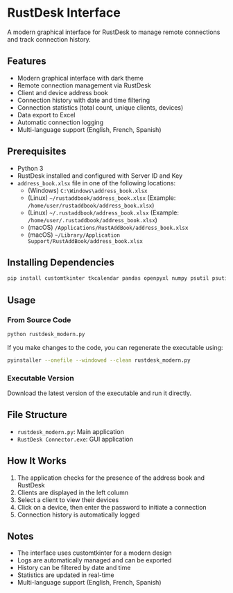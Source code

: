 # RustDesk Interface

A modern graphical interface for RustDesk to manage remote connections and track connection history.

## Features

- Modern graphical interface with dark theme
- Remote connection management via RustDesk
- Client and device address book
- Connection history with date and time filtering
- Connection statistics (total count, unique clients, devices)
- Data export to Excel
- Automatic connection logging
- Multi-language support (English, French, Spanish)

## Prerequisites

- Python 3
- RustDesk installed and configured with Server ID and Key
- `address_book.xlsx` file in one of the following locations:
  - (Windows) `C:\Windows\address_book.xlsx`
  - (Linux) `~/rustaddbook/address_book.xlsx` (Example: `/home/user/rustaddbook/address_book.xlsx`)
  - (Linux) `~/.rustaddbook/address_book.xlsx` (Example: `/home/user/.rustaddbook/address_book.xlsx`)
  - (macOS) `/Applications/RustAddBook/address_book.xlsx`
  - (macOS) `~/Library/Application Support/RustAddBook/address_book.xlsx`

## Installing Dependencies

```bash
pip install customtkinter tkcalendar pandas openpyxl numpy psutil psutils
```

## Usage

### From Source Code
```bash
python rustdesk_modern.py
```

If you make changes to the code, you can regenerate the executable using:
```bash
pyinstaller --onefile --windowed --clean rustdesk_modern.py
```

### Executable Version
Download the latest version of the executable and run it directly.

## File Structure

- `rustdesk_modern.py`: Main application
- `RustDesk Connector.exe`: GUI application

## How It Works

1. The application checks for the presence of the address book and RustDesk
2. Clients are displayed in the left column
3. Select a client to view their devices
4. Click on a device, then enter the password to initiate a connection
5. Connection history is automatically logged

## Notes

- The interface uses customtkinter for a modern design
- Logs are automatically managed and can be exported
- History can be filtered by date and time
- Statistics are updated in real-time
- Multi-language support (English, French, Spanish)